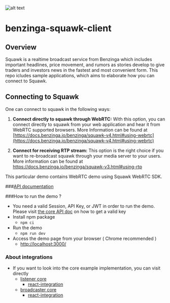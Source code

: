 ![alt text](https://raw.githubusercontent.com/Benzinga/benzinga-python-client/master/logo/Benzinga_Logo-navy.png)

# benzinga-squawk-client

## Overview
Squawk is a realtime broadcast service from Benzinga which includes important headlines, price movement, and rumors as stories develop to give traders and investors news in the fastest and most convenient form. This repo icludes sample applications, which aims to elaborate how you can connect to Squawk.


## Connecting to Squawk

One can connect to squawk in the following ways:

1. **Connect directly to squawk through WebRTC:** With this option, you can connect directly to squawk from your web application and hear it from WebRTC supported browsers. More Information can be found at [https://docs.benzinga.io/benzinga/squawk-v4.html#using-webrtc](https://docs.benzinga.io/benzinga/squawk-v4.html#using-webrtc)

2. **Connect for receiving RTP stream:** This option is the right choice if you want to re-broadcast squawk through your media server to your users. More information can be found at https://docs.benzinga.io/benzinga/squawk-v3.html#using-rtp

This particular demo contains WebRTC demo using Squawk WebRTC SDK. 

###[API documentation](https://www.npmjs.com/package/@benzinga/benzinga-squawk-sdk)

###How to run the demo ?

 - You need a valid Session, API Key, or JWT in order to run the demo. Please visit [the core API doc](https://docs.benzinga.io/benzinga/squawk-v4.html#Authenticate) on how to get a valid key
 - Install npm package
    - `npm ci`
 - Run the demo
    - `npm run dev`
 - Access the demo page from your browser ( Chrome recommended ) 
    - [http://localhost:3000/](http://localhost:3000/)


### About integrations
 - If you want to look into the core example implementation, you can visit directly
   - [listener core](/examples/webrtc-client-example/library/listener.integration/index.ts)
     - [react-integration](/examples/webrtc-client-example/components/listener/index.ts)
   - [broadcaster core](/examples/webrtc-client-example/library/publisher.integration/index.ts)
     - [react-integration](/examples/webrtc-client-example/components/broadcaster/index.ts)
